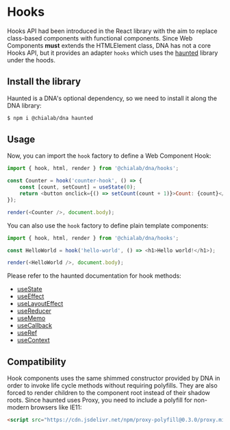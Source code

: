 # Hooks

Hooks API had been introduced in the React library with the aim to replace class-based components with functional components. Since Web Components **must** extends the HTMLElement class, DNA has not a core Hooks API, but it provides an adapter `hooks` which uses the [haunted](https://github.com/matthewp/haunted) library under the hoods.

## Install the library

Haunted is a DNA's optional dependency, so we need to install it along the DNA library:

```sh
$ npm i @chialab/dna haunted
```

## Usage

Now, you can import the `hook` factory to define a Web Component Hook:

```js
import { hook, html, render } from '@chialab/dna/hooks';

const Counter = hook('counter-hook', () => {
    const [count, setCount] = useState(0);
    return <button onclick={() => setCount(count + 1)}>Count: {count}</button>;
});

render(<Counter />, document.body);
```

You can also use the `hook` factory to define plain template components:

```js
import { hook, html, render } from '@chialab/dna/hooks';

const HelloWorld = hook('hello-world', () => <h1>Hello world!</h1>);

render(<HelloWorld />, document.body);
```

Please refer to the haunted documentation for hook methods:

* [useState](https://github.com/matthewp/haunted#usestate)
* [useEffect](https://github.com/matthewp/haunted#useeffect)
* [useLayoutEffect](https://github.com/matthewp/haunted#uselayoutreducer)
* [useReducer](https://github.com/matthewp/haunted#usereducer)
* [useMemo](https://github.com/matthewp/haunted#usememo)
* [useCallback](https://github.com/matthewp/haunted#usecallback)
* [useRef](https://github.com/matthewp/haunted#useref)
* [useContext](https://github.com/matthewp/haunted#usecontext)

## Compatibility

Hook components uses the same shimmed constructor provided by DNA in order to invoke life cycle methods without requiring polyfills. They are also forced to render children to the component root instead of their shadow roots. Since haunted uses Proxy, you need to include a polyfill for non-modern browsers like IE11:

```html
<script src="https://cdn.jsdelivr.net/npm/proxy-polyfill@0.3.0/proxy.min.js"></script>
```
